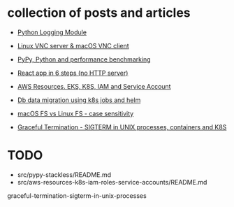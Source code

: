 # collection of posts and articles

- [Python Logging Module](src/PythonLoggingModule/README.md)

- [Linux VNC server & macOS VNC client](./src/linux-vnc-server-macos-vnc-client/README.md)

- [PyPy, Python and performance benchmarking](./src/src/pypy-python-and-performance-benchmarking/README.md)

- [React app in 6 steps (no HTTP server)](src/react-app-in-6-steps-no-http-server/README.md)

- [AWS Resources. EKS, K8S, IAM and Service Account ](src/aws-resources-k8s-iam-roles-service-accounts/README.md)

- [Db data migration using k8s jobs and helm](src/db-data-migration-using-k8s-jobs-and-helm/README.md)

- [macOS FS vs Linux FS - case sensitivity](src/graceful-termination-sigterm-in-unix-processes/README.md)

- [Graceful Termination - SIGTERM in UNIX processes, containers and K8S](./src/graceful-termination-sigterm-in-unix-processes/README.md)

# TODO
- src/pypy-stackless/README.md
- src/aws-resources-k8s-iam-roles-service-accounts/README.md

graceful-termination-sigterm-in-unix-processes
